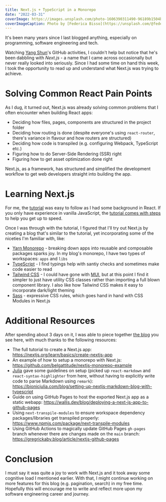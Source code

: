 ```yaml
---
title: Next.js + TypeScript in a Monorepo
date: "2022-03-31"
coverImage: https://images.unsplash.com/photo-1606390311490-96189b1504bd?ixlib=rb-1.2.1&q=80&fm=jpg&crop=entropy&cs=tinysrgb&dl=federica-bisso-Vif-nHWdiPE-unsplash.jpg&w=1920
coverImageCaption: Photo by [Federica Bisso](https://unsplash.com/@fedebisso) on Unsplash
---
```


It's been many years since I last blogged anything, especially on programming, software engineering and tech.

Watching [Yang Shun](https://github.com/yangshun)'s GitHub activities, I couldn't help but notice that he's been dabbling with _Next.js_ - a name that I came across occasionally but never really looked into seriously. Since I had some time on hand this week, I took the opportunity to read up and understand what Next.js was trying to achieve.

# Solving Common React Pain Points

As I dug, it turned out, Next.js was already solving common problems that I often encounter when building React apps:

- Deciding how files, pages, components are structured in the project folder
- Deciding how routing is done (despite everyone's using `react-router`, there's variance in flavour and how routers are structured)
- Deciding how code is transpiled (e.g. configuring Webpack, TypeScript etc.)
- Figuring how to do Server-Side Rendering (SSR) right
- Figuring how to get asset optimization done right

Next.js, as a framework, has structured and simplified the development workflow to get web developers straight into building the app.

# Learning Next.js

For me, the [tutorial](https://nextjs.org/learn/foundations/from-react-to-nextjs) was easy to follow as I had some background in React. If you only have experience in vanilla JavaScript, the [tutorial comes with steps](https://nextjs.org/learn/foundations/from-javascript-to-react) to help you get up to speed.

Once I was through with the tutorial, I figured that I'll try out Next.js by creating a blog that's similar to the tutorial, yet incorporating some of the niceties I'm familiar with, like:

- [Yarn Monorepo](https://semaphoreci.com/blog/javascript-monorepos-yarn-workspaces) - breaking down apps into reusable and composable packages sparks joy. In my blog's monorepo, I have two types of workspaces: `apps` and `libs`
- [TypeScript](https://nextjs.org/learn/excel/typescript) - I find typings help with santiy checks and sometimes make code easier to read
- [Tailwind CSS](https://tailwindcss.com/docs/guides/nextjs) - I could have gone with [MUI](https://mui.com/), but at this point I find it simpler to just have utility CSS classes rather than importing a full blown component library. I also like how Tailwind CSS makes it easy to incorporate dark/light theming
- [Sass](https://nextjs.org/docs/basic-features/built-in-css-support#sass-support) - expressive CSS rules, which goes hand in hand with CSS Modules in Next.js

# Additional Resources

After spending about 3 days on it, I was able to piece together [the blog](https://github.com/mauris/mauris.github.io) you see here, with much thanks to the following resources:

- The full tutorial to create a Next.js app: <https://nextjs.org/learn/basics/create-nextjs-app>
- An example of how to setup a monorepo with Next.js: <https://github.com/belgattitude/nextjs-monorepo-example>
- [Julia](https://bionicjulia.com/) gave some guidelines on setup (picked up `react-markdown` and `react-syntax-highlighter` from here, without having to explicitly write code to parse Markdown using `remark`): <https://bionicjulia.com/blog/setting-up-nextjs-markdown-blog-with-typescript>
- Guide on using GitHub Pages to host the exported Next.js app as a static webapp: <https://wallis.dev/blog/deploying-a-next-js-app-to-github-pages>
- Using `next-transpile-modules` to ensure workspace dependency packages/libraries get transpiled properly: <https://www.npmjs.com/package/next-transpile-modules>
- Using GitHub Actions to magically update GitHub Pages `gh-pages` branch whenever there are changes made on the `main` branch: <https://gregrickaby.blog/article/nextjs-github-pages>

# Conclusion

I must say it was quite a joy to work with Next.js and it took away some cognitive load I mentioned earlier. With that, I might continue working on more features for this blog (e.g. pagination, search) in my free time. Hopefully this will encourage me to write and reflect more upon my software engineering career and journey.
